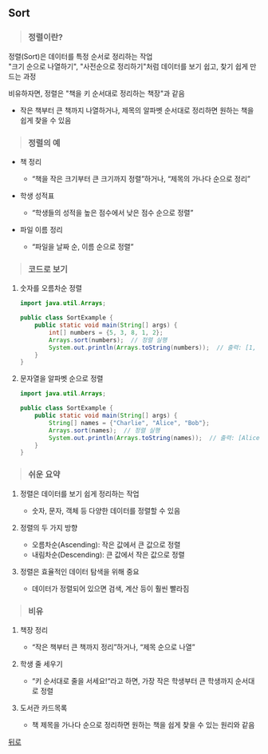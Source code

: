 ## Sort
> ### 정렬이란?
정렬(Sort)은 데이터를 특정 순서로 정리하는 작업</br>
"크기 순으로 나열하기", "사전순으로 정리하기"처럼 데이터를 보기 쉽고, 찾기 쉽게 만드는 과정

비유하자면, 정렬은 "책을 키 순서대로 정리하는 책장"과 같음
- 작은 책부터 큰 책까지 나열하거나, 제목의 알파벳 순서대로 정리하면 원하는 책을 쉽게 찾을 수 있음

> ### 정렬의 예
- 책 정리
	- “책을 작은 크기부터 큰 크기까지 정렬”하거나, “제목의 가나다 순으로 정리”

- 학생 성적표
	- “학생들의 성적을 높은 점수에서 낮은 점수 순으로 정렬”

- 파일 이름 정리
	- “파일을 날짜 순, 이름 순으로 정렬”

> ### 코드로 보기
1. 숫자를 오름차순 정렬
    ```java
    import java.util.Arrays;

    public class SortExample {
        public static void main(String[] args) {
            int[] numbers = {5, 3, 8, 1, 2};
            Arrays.sort(numbers);  // 정렬 실행
            System.out.println(Arrays.toString(numbers));  // 출력: [1, 2, 3, 5, 8]
        }
    }
    ```

2. 문자열을 알파벳 순으로 정렬
    ```java
    import java.util.Arrays;

    public class SortExample {
        public static void main(String[] args) {
            String[] names = {"Charlie", "Alice", "Bob"};
            Arrays.sort(names);  // 정렬 실행
            System.out.println(Arrays.toString(names));  // 출력: [Alice, Bob, Charlie]
        }
    }
    ```

> ### 쉬운 요약
1.	정렬은 데이터를 보기 쉽게 정리하는 작업
	- 숫자, 문자, 객체 등 다양한 데이터를 정렬할 수 있음

2.	정렬의 두 가지 방향
	- 오름차순(Ascending): 작은 값에서 큰 값으로 정렬
	- 내림차순(Descending): 큰 값에서 작은 값으로 정렬

3.	정렬은 효율적인 데이터 탐색을 위해 중요
	- 데이터가 정렬되어 있으면 검색, 계산 등이 훨씬 빨라짐

> ### 비유
1.	책장 정리
	- “작은 책부터 큰 책까지 정리”하거나, “제목 순으로 나열”

2.	학생 줄 세우기
	- “키 순서대로 줄을 서세요!“라고 하면, 가장 작은 학생부터 큰 학생까지 순서대로 정렬

3.	도서관 카드목록
	- 책 제목을 가나다 순으로 정리하면 원하는 책을 쉽게 찾을 수 있는 원리와 같음

[뒤로](../README.md#java-study-notes)